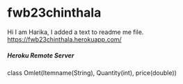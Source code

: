# fwb23chinthala
Hi I am Harika, I added a text to readme me file.
<br>
https://fwb23chinthala.herokuapp.com/

##### Heroku Remote Server
class Omlet(Itemname(String), Quantity(int), price(double))